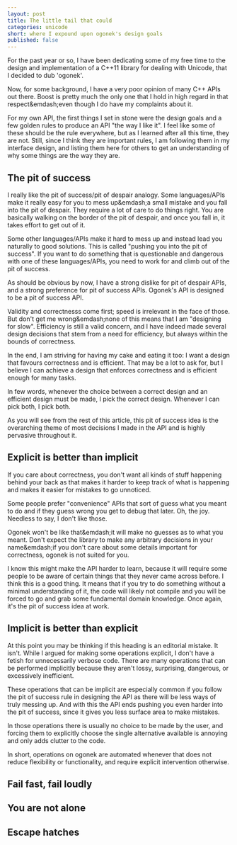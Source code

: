 ```yaml
---
layout: post
title: The little tail that could
categories: unicode
short: where I expound upon ogonek's design goals
published: false
---
```


For the past year or so, I have been dedicating some of my free time to the
design and implementation of a C++11 library for dealing with Unicode, that I
decided to dub 'ogonek'.

Now, for some background, I have a very poor opinion of many C++ APIs out there.
Boost is pretty much the only one that I hold in high regard in that
respect&emdash;even though I do have my complaints about it.

For my own API, the first things I set in stone were the design goals and a few
golden rules to produce an API "the way I like it". I feel like some of these
should be the rule everywhere, but as I learned after all this time, they are
not. Still, since I think they are important rules, I am following them in my
interface design, and listing them here for others to get an understanding of
why some things are the way they are.

## The pit of success

I really like the pit of success/pit of despair analogy. Some languages/APIs
make it really easy for you to mess up&emdash;a small mistake and you fall into
the pit of despair. They require a lot of care to do things right. You are
basically walking on the border of the pit of despair, and once you fall in, it
takes effort to get out of it.

Some other languages/APIs make it hard to mess up and instead lead you naturally
to good solutions. This is called "pushing you into the pit of success".  If you
want to do something that is questionable and dangerous with one of these
languages/APIs, you need to work for and climb out of the pit of success.

As should be obvious by now, I have a strong dislike for pit of despair APIs,
and a strong preference for pit of success APIs. Ogonek's API is designed to be
a pit of success API.

Validity and correctnesss come first; speed is irrelevant in the face of those.
But don't get me wrong&emdash;none of this means that I am "designing for slow".
Efficiency is still a valid concern, and I have indeed made several design
decisions that stem from a need for efficiency, but always within the bounds of
correctness.

In the end, I am striving for having my cake and eating it too: I want a design
that favours correctness and is efficient. That may be a lot to ask for, but I
believe I can achieve a design that enforces correctness and is efficient enough
for many tasks.

In few words, whenever the choice between a correct design and an efficient
design must be made, I pick the correct design. Whenever I can pick both, I pick
both.

As you will see from the rest of this article, this pit of success idea is the
overarching theme of most decisions I made in the API and is highly pervasive
throughout it.

## Explicit is better than implicit

If you care about correctness, you don't want all kinds of stuff happening
behind your back as that makes it harder to keep track of what is happening and
makes it easier for mistakes to go unnoticed.

Some people prefer "convenience" APIs that sort of guess what you meant to do
and if they guess wrong you get to debug that later. Oh, the joy. Needless to
say, I don't like those.

Ogonek won't be like that&emdash;it will make no guesses as to what you meant.
Don't expect the library to make any arbitrary decisions in your name&emdash;if
you don't care about some details important for correctness, ogonek is not
suited for you.

I know this might make the API harder to learn, because it will require some
people to be aware of certain things that they never came across before. I think
this is a good thing. It means that if you try to do something without a minimal
understanding of it, the code will likely not compile and you will be forced to
go and grab some fundamental domain knowledge. Once again, it's the pit of
success idea at work.

## Implicit is better than explicit

At this point you may be thinking if this heading is an editorial mistake. It
isn't. While I argued for making some operations explicit, I don't have a fetish
for unnecessarily verbose code. There are many operations that can be performed
implicitly because they aren't lossy, surprising, dangerous, or excessively
inefficient.

These operations that can be implicit are especially common if you follow the
pit of success rule in designing the API as there will be less ways of truly
messing up. And with this the API ends pushing you even harder into the pit of
success, since it gives you less surface area to make mistakes.

In those operations there is usually no choice to be made by the user, and
forcing them to explicitly choose the single alternative available is annoying
and only adds clutter to the code.

In short, operations on ogonek are automated whenever that does not reduce
flexibility or functionality, and require explicit intervention otherwise.

## Fail fast, fail loudly

## You are not alone

## Escape hatches


